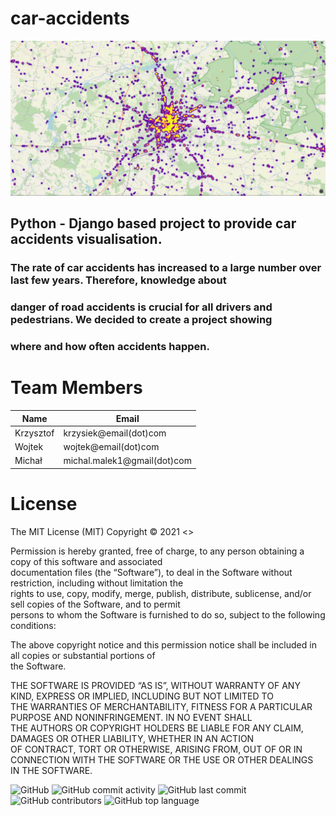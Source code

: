 # car-accidents
![Picture](accidents.png)

## Python - Django based project to provide car accidents visualisation.  
### The rate of car accidents has increased to a large number over last few years. Therefore, knowledge about  
### danger of road accidents is crucial for all drivers and pedestrians. We decided to create a project showing  
### where and how often accidents happen. 
# <a name="team-members"></a> Team Members
|Name|Email|     
|----|-----|   
|Krzysztof|krzysiek@email(dot)com|
|Wojtek|wojtek@email(dot)com|
|Michał|michal.malek1@gmail(dot)com|

# License
The MIT License (MIT)
Copyright © 2021 <> 

Permission is hereby granted, free of charge, to any person obtaining a copy of this software and associated <br /> 
documentation files (the “Software”), to deal in the Software without restriction, including without limitation the <br />
rights to use, copy, modify, merge, publish, distribute, sublicense, and/or sell copies of the Software, and to permit <br /> 
persons to whom the Software is furnished to do so, subject to the following conditions:

The above copyright notice and this permission notice shall be included in all copies or substantial portions of <br />
the Software.

THE SOFTWARE IS PROVIDED “AS IS”, WITHOUT WARRANTY OF ANY KIND, EXPRESS OR IMPLIED, INCLUDING BUT NOT LIMITED TO <br />
THE WARRANTIES OF MERCHANTABILITY, FITNESS FOR A PARTICULAR PURPOSE AND NONINFRINGEMENT. IN NO EVENT SHALL <br />
THE AUTHORS OR COPYRIGHT HOLDERS BE LIABLE FOR ANY CLAIM, DAMAGES OR OTHER LIABILITY, WHETHER IN AN ACTION <br />
OF CONTRACT, TORT OR OTHERWISE, ARISING FROM, OUT OF OR IN CONNECTION WITH THE SOFTWARE OR THE USE OR OTHER DEALINGS <br />
IN THE SOFTWARE.<br />

![GitHub](https://img.shields.io/github/license/WojBor87/car-accidents?color=green&style=plastic)
![GitHub commit activity](https://img.shields.io/github/commit-activity/w/WojBor87/car-accidents?color=green&style=plastic)
![GitHub last commit](https://img.shields.io/github/last-commit/WojBor87/car-accidents?color=green&style=plastic)
![GitHub contributors](https://img.shields.io/github/contributors/WojBor87/car-accidents?color=green&style=plastic)
![GitHub top language](https://img.shields.io/github/languages/top/WojBor87/car-accidents?color=green&style=plastic)